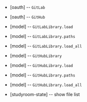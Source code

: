 - [oauth] -- `GitLab`
- [oauth] -- `GitHub`

- [model] -- `GitLabLibrary.load`
- [model] -- `GitLabLibrary.paths`
- [model] -- `GitLabLibrary.load_all`

- [model] -- `GitHubLibrary`
- [model] -- `GitHubLibrary.load`
- [model] -- `GitHubLibrary.paths`
- [model] -- `GitHubLibrary.load_all`

- [studyroom-state] -- show file list
